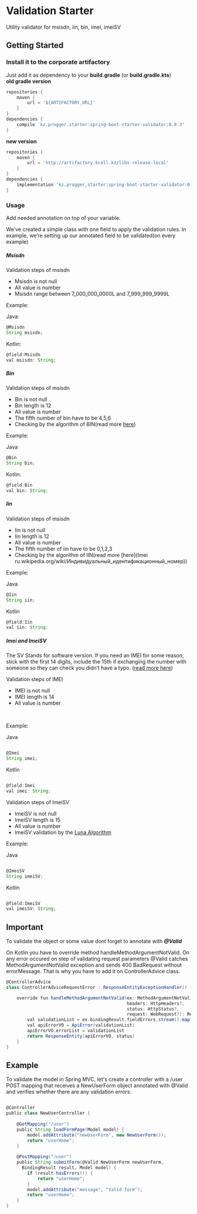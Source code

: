 # Validation Starter 
Utility validator for msisdn, iin, bin, imei, imeiSV

## Getting Started

### Install it to the corporate artifactory

Just add it as dependency to your **build.gradle** (or **build.gradle.kts**)
<br/><b>old gradle version</b>
```groovy
repositories {
    maven {
        url = '${ARTIFACTORY_URL}'
    }
}
dependencies {
    compile 'kz.progger.starter:spring-boot-starter-validator:0.0.3'
}
```

**new version**
```groovy
repositories {
    maven {
        url = 'http://artifactory.kcell.kz/libs-release-local'
    }
}
dependencies {
    implementation 'kz.progger.starter:spring-boot-starter-validator:0.0.3'
}
```

### Usage

Add needed annotation on top of your variable.

We've created a simple class with one field to apply the validation rules. In example, we’re setting up our annotated field to be validated(on every example)

##### Msisdn

Validation steps of msisdn
* Msisdn is not null
* All value is number
* Msisdn range between 7_000_000_0000L and 7_999_999_9999L

Example:

Java:
```groovy
@Msisdn
String msisdn;

```

Kotlin:
```groovy
@field:Msisdn
val msisdn: String;

```
##### Bin

Validation steps of msisdn
* Bin is not null
* Bin length is 12
* All value is number
* The fifth number of bin have to be 4,5,6
* Checking by the algorithm of BIN(read more [here](https://ru.wikipedia.org/wiki/%D0%91%D0%B8%D0%B7%D0%BD%D0%B5%D1%81-%D0%B8%D0%B4%D0%B5%D0%BD%D1%82%D0%B8%D1%84%D0%B8%D0%BA%D0%B0%D1%86%D0%B8%D0%BE%D0%BD%D0%BD%D1%8B%D0%B9_%D0%BD%D0%BE%D0%BC%D0%B5%D1%80))

Example:

Java
```groovy
@Bin
String bin;

```


Kotlin:
```groovy
@field:Bin
val bin: String;

```

##### Iin

Validation steps of msisdn
* Iin is not null
* Iin length is 12
* All value is number
* The fifth number of iin have to be 0,1,2,3
* Checking by the algorithm of IIN(read more [here](Imei ru.wikipedia.org/wiki/Индивидуальный_идентификационный_номер))

Example:

Java
```groovy
@Iin
String iin;

```

Kotlin
```groovy
@field:Iin
val iin: String;

```

##### Imei and ImeiSV

The SV Stands for software version. If you need an IMEI for some reason, stick with the first 14 digits, include the 15th if exchanging the number with someone so they can check you didn’t have a typo. ([read more here](https://www.cspsprotocol.com/imei/))

Validation steps of IMEI
* IMEI is not null
* IMEI length is 14
* All value is number
<br />

Example:

Java
```groovy

@Imei
String imei;

```

Kotlin
```groovy

@field:Imei
val imei: String;

```

Validation steps of ImeiSV
* ImeiSV is not null
* ImeiSV length is 15
* All value is number
* ImeiSV validation by the [Luna Algorithm](https://ru.wikipedia.org/wiki/%D0%90%D0%BB%D0%B3%D0%BE%D1%80%D0%B8%D1%82%D0%BC_%D0%9B%D1%83%D0%BD%D0%B0)

Example:

Java
```groovy

@ImeiSV
String imeiSV;

```

Kotlin
```groovy

@field:ImeiSV
val imeiSV: String;

```

## Important 

To validate the object or some value dont forget to annotate with **<i>@Valid</i>**

On Kotlin you have to override method handleMethodArgumentNotValid. On any error occured on step of validating request parameters @Valid catches MethodArgumentNotValid exception and sends 400 BadRequest without errorMessage. That is why you have to add it on ControllerAdvice class.  
```groovy
@ControllerAdvice
class ControllerAdviceRequestError : ResponseEntityExceptionHandler() { 

    override fun handleMethodArgumentNotValid(ex: MethodArgumentNotValidException,
                                              headers: HttpHeaders?,
                                              status: HttpStatus?,
                                              request: WebRequest?): ResponseEntity<Any> {
        val validationList = ex.bindingResult.fieldErrors.stream().map { fieldError: FieldError -> fieldError.defaultMessage }.collect(Collectors.toList())
        val apiErrorVO = ApiError(validationList)
        apiErrorVO.errorList = validationList
        return ResponseEntity(apiErrorVO, status)
    }
}
```

## Example

To validate the model in Spring MVC, let's create a controller with a /user POST mapping that receives a NewUserForm object annotated with @Valid and verifies whether there are any validation errors:

```groovy

@Controller
public class NewUserController {
 
    @GetMapping("/user")
    public String loadFormPage(Model model) {
        model.addAttribute("newUserForm", new NewUserForm());
        return "userHome";
    }
 
    @PostMapping("/user")
    public String submitForm(@Valid NewUserForm newUserForm, 
      BindingResult result, Model model) {
        if (result.hasErrors()) {
            return "userHome";
        }
        model.addAttribute("message", "Valid form");
        return "userHome";
    }
}
```


